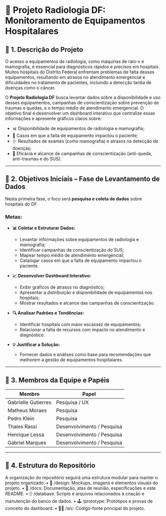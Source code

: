 # 📌 Projeto Radiologia DF: Monitoramento de Equipamentos Hospitalares

## 🚀 1. Descrição do Projeto
O acesso a equipamentos de radiologia, como máquinas de raio-x e mamografia, é essencial para diagnósticos rápidos e precisos em hospitais. Muitos hospitais do Distrito Federal enfrentam problemas de falta desses equipamentos, resultando em atrasos no atendimento emergencial e dificuldades no tratamento de pacientes, incluindo a detecção tardia de doenças como o câncer.

O **Projeto Radiologia DF** busca levantar dados sobre a disponibilidade e uso desses equipamentos, campanhas de conscientização sobre prevenção de traumas e quedas, e o tempo médio de atendimento emergencial. O objetivo final é desenvolver um dashboard interativo que centralize essas informações e apresente gráficos claros sobre:
- 📊 Disponibilidade de equipamentos de radiologia e mamografia;  
- 🚨 Casos em que a falta de equipamento impactou o paciente;  
- 🩺 Resultados de exames (como mamografia) e atrasos na detecção de doenças;  
- 📢 Eficácia e alcance de campanhas de conscientização (anti-queda, anti-traumas e do SUS).  

---

## 🎯 2. Objetivos Iniciais – Fase de Levantamento de Dados
Nesta primeira fase, o foco será **pesquisa e coleta de dados** sobre hospitais do DF.

### Metas:
- **📊 Coletar e Estruturar Dados:**  
  - Levantar informações sobre equipamentos de radiologia e mamografia;  
  - Identificar campanhas de conscientização do SUS;  
  - Mapear tempo médio de atendimento emergencial;  
  - Catalogar casos em que a falta de equipamento impactou o paciente.  

- **📈 Desenvolver Dashboard Interativo:**  
  - Exibir gráficos de atrasos no diagnóstico;  
  - Apresentar a distribuição e disponibilidade de equipamentos nos hospitais;  
  - Mostrar resultados e alcance das campanhas de conscientização.  

- **🔍 Analisar Padrões e Tendências:**  
  - Identificar hospitais com maior escassez de equipamentos;  
  - Relacionar a falta de recursos com impacto no atendimento e diagnóstico.  

- **💡 Justificar a Solução:**  
  - Fornecer dados e análises como base para recomendações que melhorem a gestão de equipamentos hospitalares.  

---

## 👥 3. Membros da Equipe e Papéis
| Membro              | Papel                      |
|---------------------|----------------------------|
| Gabrielle Gutierres | Pesquisa / UX              |
| Matheus Moraes      | Pesquisa                   |
| Pedro Klein         | Pesquisa                   |
| Thales Rassi        | Desenvolvimento / Pesquisa |
| Henrique Lessa      | Desenvolvimento / Pesquisa |
| Gabriel Marques     | Desenvolvimento / Pesquisa |

---

## 📂 4. Estrutura do Repositório
A organização do repositório seguirá uma estrutura modular para manter o projeto organizado:
    • 🎨 /design: Mockups, imagens e elementos visuais do projeto.
    • 📄 /docs: Documentação, atas de reunião, especificações e este README.
    • 🗄️ /database: Scripts e arquivos relacionados à criação e manutenção do banco de dados.
    • 🕹️ /prototype: Protótipos e provas de conceito do dashboard.
    • 👨‍💻 /src: Código-fonte principal do projeto.

